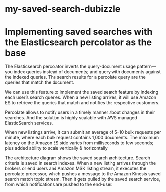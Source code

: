# my-saved-search-dubizzle

# Implementing saved searches with the Elasticsearch percolator as the base

The Elasticsearch percolator inverts the query-document usage pattern—you index queries instead of documents; and query with documents against the indexed queries. The search results for a percolate query are the queries that match the document.

We can use this feature to implement the saved search feature by indexing each user’s search queries. When a new listing arrives, it will use Amazon ES to retrieve the queries that match and notifies the respective customers.

Percolate allows to notify users in a timely manner about changes in their searches. And the solution is highly scalable with AWS managed ElasticSearch services.

When new listings arrive, it can submit an average of 5–10 bulk requests per minute, where each bulk request contains 1,000 documents. The maximum latency on the Amazon ES side varies from milliseconds to few seconds; plus added ability to scale vertically & horizontally

The architecture diagram shows the saved search architecture. Search criteria is saved in search indexes. When a new listing arrives through the brokers or end users and Amazon MSK listing stream, it executes the percolate processor, which pushes a message to the Amazon Kinesis saved search match topic stream. Then it gets pulled by the saved search service, from which notifications are pushed to the end-user.
